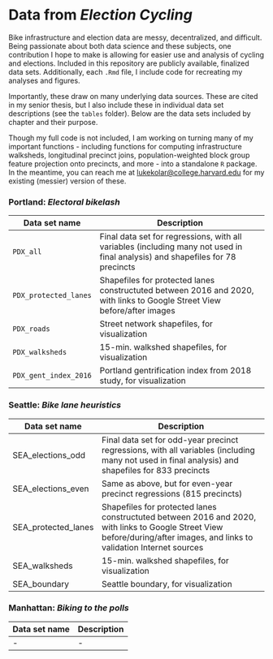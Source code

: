 # Data from *Election Cycling* 

Bike infrastructure and election data are messy, decentralized, and difficult. Being passionate about both data science and these subjects, one contribution I hope to make is allowing for easier use and analysis of cycling and elections. Included in this repository are publicly available, finalized data sets. Additionally, each `.Rmd` file, I include code for recreating my analyses and figures. 

Importantly, these draw on many underlying data sources. These are cited in my senior thesis, but I also include these in individual data set descriptions (see the `tables` folder). Below are the data sets included by chapter and their purpose.

Though my full code is not included, I am working on turning many of my important functions - including functions for computing infrastructure walksheds, longitudinal precinct joins, population-weighted block group feature projection onto precincts, and more - into a standalone `R` package. In the meantime, you can reach me at <lukekolar@college.harvard.edu> for my existing (messier) version of these.

### Portland: *Electoral bikelash*

| Data set name  | Description |
| ------------- | ------------- |
| `PDX_all` | Final data set for regressions, with all variables (including many not used in final analysis) and shapefiles for 78 precincts |
| `PDX_protected_lanes`  | Shapefiles for protected lanes constructuted between 2016 and 2020, with links to Google Street View before/after images |
| `PDX_roads` | Street network shapefiles, for visualization |
| `PDX_walksheds` | 15-min. walkshed shapefiles, for visualization |
| `PDX_gent_index_2016` | Portland gentrification index from 2018 study, for visualization |

### Seattle: *Bike lane heuristics*

| Data set name  | Description |
| ------------- | ------------- |
| SEA_elections_odd | Final data set for odd-year precinct regressions, with all variables (including many not used in final analysis) and shapefiles for 833 precincts |
| SEA_elections_even | Same as above, but for even-year precinct regressions (815 precincts) |
| SEA_protected_lanes | Shapefiles for protected lanes constructuted between 2016 and 2020, with links to Google Street View before/during/after images, and links to validation Internet sources |
| SEA_walksheds | 15-min. walkshed shapefiles, for visualization |
| SEA_boundary | Seattle boundary, for visualization |



### Manhattan: *Biking to the polls*

| Data set name  | Description |
| ------------- | ------------- |
| - | - |
